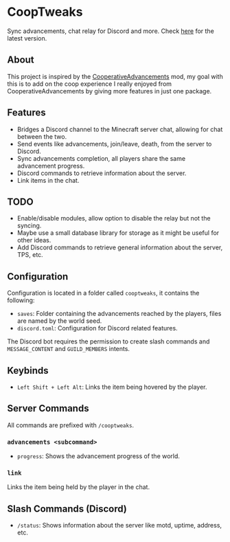 # CoopTweaks

Sync advancements, chat relay for Discord and more. Check [here](https://github.com/Kyagara/CoopTweaks/actions) for the latest version.

## About

This project is inspired by the [CooperativeAdvancements](https://modrinth.com/mod/cooperative-advancements) mod, my
goal with this is to add on the coop experience I really enjoyed from CooperativeAdvancements by giving more features in just one package.

## Features

- Bridges a Discord channel to the Minecraft server chat, allowing for chat between the two.
- Send events like advancements, join/leave, death, from the server to Discord.
- Sync advancements completion, all players share the same advancement progress.
- Discord commands to retrieve information about the server.
- Link items in the chat.

## TODO

- Enable/disable modules, allow option to disable the relay but not the syncing.
- Maybe use a small database library for storage as it might be useful for other ideas.
- Add Discord commands to retrieve general information about the server, TPS, etc.

## Configuration

Configuration is located in a folder called `cooptweaks`, it contains the following:

- `saves`: Folder containing the advancements reached by the players, files are named by the world seed.
- `discord.toml`: Configuration for Discord related features.

The Discord bot requires the permission to create slash commands and `MESSAGE_CONTENT` and `GUILD_MEMBERS` intents.

## Keybinds

- `Left Shift + Left Alt`: Links the item being hovered by the player.

## Server Commands

All commands are prefixed with `/cooptweaks`.

### `advancements <subcommand>`

- `progress`: Shows the advancement progress of the world.

### `link`

Links the item being held by the player in the chat.

## Slash Commands (Discord)

- `/status`: Shows information about the server like motd, uptime, address, etc.
